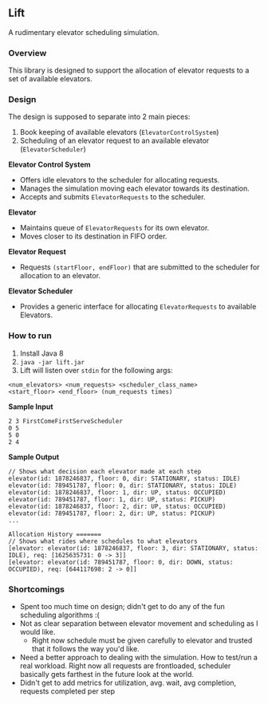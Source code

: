 ## Lift

A rudimentary elevator scheduling simulation.

### Overview

This library is designed to support the allocation of
elevator requests to a set of available elevators.

### Design

The design is supposed to separate into 2 main pieces:  
1. Book keeping of available elevators (`ElevatorControlSystem`)
2. Scheduling of an elevator request to an available elevator (`ElevatorScheduler`)

**Elevator Control System**
- Offers idle elevators to the scheduler for allocating requests.
- Manages the simulation moving each elevator towards its destination.
- Accepts and submits `ElevatorRequests` to the scheduler.

**Elevator**
- Maintains queue of `ElevatorRequests` for its own elevator.
- Moves closer to its destination in FIFO order.

**Elevator Request**
- Requests `(startFloor, endFloor)` that are submitted to the scheduler for allocation to an elevator.

**Elevator Scheduler**
- Provides a generic interface for allocating `ElevatorRequests` to available Elevators.

### How to run

1. Install Java 8
2. `java -jar lift.jar`
3. Lift will listen over `stdin` for the following args:

```
<num_elevators> <num_requests> <scheduler_class_name>
<start_floor> <end_floor> (num_requests times)
```

**Sample Input**
```
2 3 FirstComeFirstServeScheduler
0 5
5 0
2 4
```

**Sample Output**
```
// Shows what decision each elevator made at each step
elevator(id: 1878246837, floor: 0, dir: STATIONARY, status: IDLE)
elevator(id: 789451787, floor: 0, dir: STATIONARY, status: IDLE)
elevator(id: 1878246837, floor: 1, dir: UP, status: OCCUPIED)
elevator(id: 789451787, floor: 1, dir: UP, status: PICKUP)
elevator(id: 1878246837, floor: 2, dir: UP, status: OCCUPIED)
elevator(id: 789451787, floor: 2, dir: UP, status: PICKUP)
...

Allocation History =======
// Shows what rides where schedules to what elevators
[elevator: elevator(id: 1878246837, floor: 3, dir: STATIONARY, status: IDLE), req: [1625635731: 0 -> 3]]
[elevator: elevator(id: 789451787, floor: 0, dir: DOWN, status: OCCUPIED), req: [644117698: 2 -> 0]]
```

### Shortcomings
- Spent too much time on design; didn't get to do any of the fun scheduling algorithms :(
- Not as clear separation between elevator movement and scheduling as I would like.
  - Right now schedule must be given carefully to elevator and trusted that it follows the way you'd like.
- Need a better approach to dealing with the simulation. How to test/run a real workload. Right now all requests
are frontloaded, scheduler basically gets farthest in the future look at the world.
- Didn't get to add metrics for utilization, avg. wait, avg completion, requests completed per step
